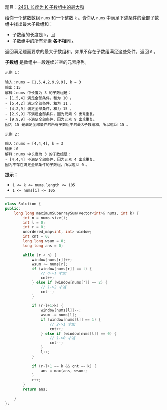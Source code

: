 题目：[2461. 长度为 K 子数组中的最大和](https://leetcode.cn/problems/maximum-sum-of-distinct-subarrays-with-length-k/)

给你一个整数数组 `nums` 和一个整数 `k` 。请你从 `nums` 中满足下述条件的全部子数组中找出最大子数组和：

- 子数组的长度是 `k`，且
- 子数组中的所有元素 **各不相同 。**

返回满足题面要求的最大子数组和。如果不存在子数组满足这些条件，返回 `0` 。

**子数组** 是数组中一段连续非空的元素序列。

```
示例 1：

输入：nums = [1,5,4,2,9,9,9], k = 3
输出：15
解释：nums 中长度为 3 的子数组是：
- [1,5,4] 满足全部条件，和为 10 。
- [5,4,2] 满足全部条件，和为 11 。
- [4,2,9] 满足全部条件，和为 15 。
- [2,9,9] 不满足全部条件，因为元素 9 出现重复。
- [9,9,9] 不满足全部条件，因为元素 9 出现重复。
因为 15 是满足全部条件的所有子数组中的最大子数组和，所以返回 15 。

示例 2：

输入：nums = [4,4,4], k = 3
输出：0
解释：nums 中长度为 3 的子数组是：
- [4,4,4] 不满足全部条件，因为元素 4 出现重复。
因为不存在满足全部条件的子数组，所以返回 0 。
```

**提示：**

- `1 <= k <= nums.length <= 105`
- `1 <= nums[i] <= 105`

---

```cpp
class Solution {
public:
    long long maximumSubarraySum(vector<int>& nums, int k) {
        int n = nums.size();
        int l = 0;
        int r = 0;
        unordered_map<int, int> window;
        int cnt = 0;
        long long wsum = 0;
        long long ans = 0;
        
        while (r < n) {
            window[nums[r]]++;
            wsum += nums[r];
            if (window[nums[r]] == 1) {
                // 0->1 才加
                cnt++;
            } else if (window[nums[r]] == 2) {
                // 1->2 才减
                cnt--;
            }
            
            if (r-l+1>k) {
                window[nums[l]]--;
                wsum -= nums[l];
                if (window[nums[l]] == 1) {
                    // 2->1 才加
                    cnt++;
                } else if (window[nums[l]] == 0) {
                    // 1->0 才减
                    cnt--;
                }
                l++;
            }
            
            if (r-l+1 == k && cnt == k) {
                ans = max(ans, wsum);
            }
            r++;
        }
        return ans;
        
    }
};
```


